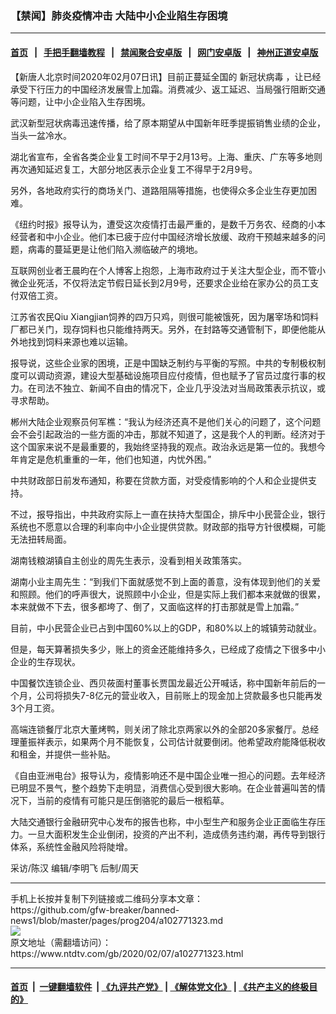 ### 【禁闻】肺炎疫情冲击 大陆中小企业陷生存困境
------------------------

#### [首页](https://github.com/gfw-breaker/banned-news1/blob/master/README.md) &nbsp;&nbsp;|&nbsp;&nbsp; [手把手翻墙教程](https://github.com/gfw-breaker/guides/wiki) &nbsp;&nbsp;|&nbsp;&nbsp; [禁闻聚合安卓版](https://github.com/gfw-breaker/bn-android) &nbsp;&nbsp;|&nbsp;&nbsp; [网门安卓版](https://github.com/oGate2/oGate) &nbsp;&nbsp;|&nbsp;&nbsp; [神州正道安卓版](https://github.com/SzzdOgate/update) 



<div><div class="post_content" itemprop="articleBody">
 <p>
  【新唐人北京时间2020年02月07日讯】目前正蔓延全国的
  <ok href="https://www.ntdtv.com/gb/新冠状病毒.htm">
   新冠状病毒
  </ok>
  ，让已经承受下行压力的中国经济发展雪上加霜。消费减少、返工延迟、当局强行阻断交通等问题，让中小企业陷入生存困境。
 </p>
 <p>
  武汉新型冠状病毒迅速传播，给了原本期望从中国新年旺季提振销售业绩的企业，当头一盆冷水。
 </p>
 <p>
  湖北省宣布，全省各类企业复工时间不早于2月13号。上海、重庆、广东等多地则再次通知延迟复工，大部分地区表示企业复工不得早于2月9号。
 </p>
 <p>
  另外，各地政府实行的商场关门、道路阻隔等措施，也使得众多企业生存更加困难。
 </p>
 <p>
  《纽约时报》报导认为，遭受这次疫情打击最严重的，是数千万务农、经商的小本经营者和中小企业。他们本已疲于应付中国经济增长放缓、政府干预越来越多的问题，病毒的蔓延更是让他们陷入濒临破产的境地。
 </p>
 <p>
  互联网创业者王晨昀在个人博客上抱怨，上海市政府过于关注大型企业，而不管小微企业死活，不仅将法定节假日延长到2月9号，还要求企业给在家办公的员工支付双倍工资。
 </p>
 <p>
  江苏省农民Qiu Xiangjian饲养的四万只鸡，则很可能被饿死，因为屠宰场和饲料厂都已关门，现存饲料也只能维持两天。另外，在封路等交通管制下，即便他能从外地找到饲料来源也难以运输。
 </p>
 <p>
  报导说，这些企业家的困境，正是中国缺乏制约与平衡的写照。中共的专制极权制度可以调动资源，建设大型基础设施项目应付疫情，但也赋予了官员过度行事的权力。在司法不独立、新闻不自由的情况下，企业几乎没法对当局政策表示抗议，或寻求帮助。
 </p>
 <p>
  郴州大陆企业观察员何军樵：“我认为经济还真不是他们关心的问题了，这个问题会不会引起政治的一些方面的冲击，那就不知道了，这是我个人的判断。经济对于这个国家来说不是最重要的，我始终坚持我的观点。政治永远是第一位的。我想今年肯定是危机重重的一年，他们也知道，内忧外困。”
 </p>
 <p>
  中共财政部日前发布通知，称要在贷款方面，对受疫情影响的个人和企业提供支持。
 </p>
 <p>
  不过，报导指出，中共政府实际上一直在扶持大型国企，排斥中小民营企业，银行系统也不愿意以合理的利率向中小企业提供贷款。财政部的指导方针很模糊，可能无法扭转局面。
 </p>
 <p>
  湖南钱粮湖镇自主创业的周先生表示，没看到相关政策落实。
 </p>
 <p>
  湖南小业主周先生：“到我们下面就感觉不到上面的善意，没有体现到他们的关爱和照顾。他们的呼声很大，说照顾中小企业，但是实际上我们都本来就做的很累，本来就做不下去，很多都垮了、倒了，又面临这样的打击那就是雪上加霜。”
 </p>
 <p>
  目前，中小民营企业已占到中国60%以上的GDP，和80%以上的城镇劳动就业。
 </p>
 <p>
  但是，每天算著损失多少，账上的资金还能维持多久，已经成了疫情之下很多中小企业的生存现状。
 </p>
 <p>
  中国餐饮连锁企业、西贝莜面村董事长贾国龙最近公开喊话，称中国新年前后的一个月，公司将损失7-8亿元的营业收入，目前账上的现金加上贷款最多也只能再发3个月工资。
 </p>
 <p>
  高端连锁餐厅北京大董烤鸭，则关闭了除北京两家以外的全部20多家餐厅。总经理董振祥表示，如果两个月不能恢复，公司估计就要倒闭。他希望政府能降低税收和租金，并提供一些补贴。
 </p>
 <p>
  《自由亚洲电台》报导认为，疫情影响还不是中国企业唯一担心的问题。去年经济已明显不景气，整个趋势下走明显，消费信心受到很大影响。在企业普遍叫苦的情况下，当前的疫情有可能只是压倒骆驼的最后一根稻草。
 </p>
 <p>
  大陆交通银行金融研究中心发布的报告也称，中小型生产和服务企业正面临生存压力。一旦大面积发生企业倒闭，投资的产出不利，造成债务违约潮，再传导到银行体系，系统性金融风险将陡增。
 </p>
 <p>
  采访/陈汉 编辑/李明飞 后制/周天
 </p>
 <div class="single_ad">
 </div>
</div>
</div>
<hr/>
手机上长按并复制下列链接或二维码分享本文章：<br/>
https://github.com/gfw-breaker/banned-news1/blob/master/pages/prog204/a102771323.md <br/>
<a href='https://github.com/gfw-breaker/banned-news1/blob/master/pages/prog204/a102771323.md'><img src='https://github.com/gfw-breaker/banned-news1/blob/master/pages/prog204/a102771323.md.png'/></a> <br/>
原文地址（需翻墙访问）：https://www.ntdtv.com/gb/2020/02/07/a102771323.html


------------------------
#### [首页](https://github.com/gfw-breaker/banned-news1/blob/master/README.md) &nbsp;|&nbsp; [一键翻墙软件](https://github.com/gfw-breaker/nogfw/blob/master/README.md) &nbsp;| [《九评共产党》](https://github.com/gfw-breaker/9ping.md/blob/master/README.md#九评之一评共产党是什么) | [《解体党文化》](https://github.com/gfw-breaker/jtdwh.md/blob/master/README.md) | [《共产主义的终极目的》](https://github.com/gfw-breaker/gczydzjmd.md/blob/master/README.md)


<img src='http://gfw-breaker.win/banned-news/pages/prog204/a102771323.md' width='0px' height='0px'/>